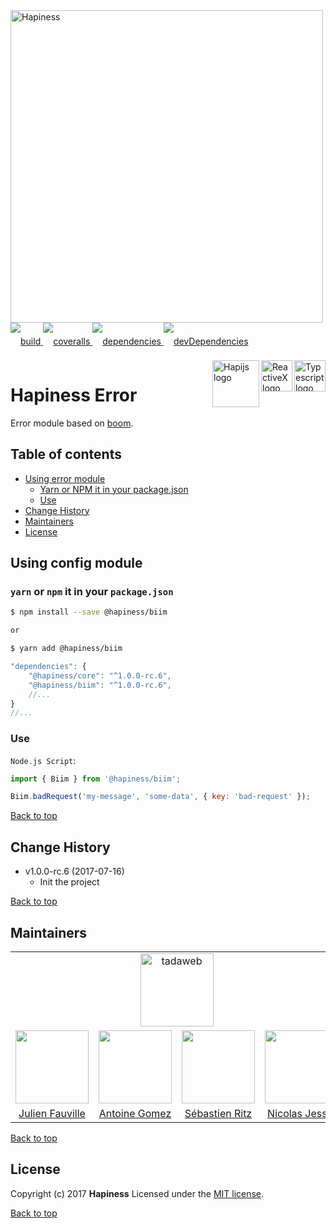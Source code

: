 <img src="http://bit.ly/2mxmKKI" width="500" alt="Hapiness" />

<div style="margin-bottom:20px;">
<div style="line-height:60px">
    <a href="https://travis-ci.org/hapinessjs/error.svg?branch=master">
        <img src="https://travis-ci.org/hapinessjs/error.svg?branch=master" alt="build" />
    </a>
    <a href="https://coveralls.io/github/hapinessjs/error?branch=master">
        <img src="https://coveralls.io/repos/github/hapinessjs/error/badge.svg?branch=master" alt="coveralls" />
    </a>
    <a href="https://david-dm.org/hapinessjs/error">
        <img src="https://david-dm.org/hapinessjs/error.svg" alt="dependencies" />
    </a>
    <a href="https://david-dm.org/hapinessjs/error?type=dev">
        <img src="https://david-dm.org/hapinessjs/error/dev-status.svg" alt="devDependencies" />
    </a>
</div>
<div>
    <a href="https://www.typescriptlang.org/docs/tutorial.html">
        <img src="https://cdn-images-1.medium.com/max/800/1*8lKzkDJVWuVbqumysxMRYw.png"
             align="right" alt="Typescript logo" width="50" height="50" style="border:none;" />
    </a>
    <a href="http://reactivex.io/rxjs">
        <img src="http://reactivex.io/assets/Rx_Logo_S.png"
             align="right" alt="ReactiveX logo" width="50" height="50" style="border:none;" />
    </a>
    <a href="http://hapijs.com">
        <img src="http://bit.ly/2lYPYPw"
             align="right" alt="Hapijs logo" width="75" style="border:none;" />
    </a>
</div>
</div>

# Hapiness Error

Error module based on [boom](https://github.com/hapijs/boom).

## Table of contents

* [Using error module](#using-config-module)
    * [Yarn or NPM it in your package.json](#yarn-or-npm-it-in-your-packagejson)
    * [Use](#use)
* [Change History](#change-history)
* [Maintainers](#maintainers)
* [License](#license)

## Using config module

### `yarn` or `npm` it in your `package.json`

```bash
$ npm install --save @hapiness/biim

or

$ yarn add @hapiness/biim
```

```javascript
"dependencies": {
    "@hapiness/core": "^1.0.0-rc.6",
    "@hapiness/biim": "^1.0.0-rc.6",
    //...
}
//...
```

### Use

`Node.js Script`:

```javascript
import { Biim } from '@hapiness/biim';

Biim.badRequest('my-message', 'some-data', { key: 'bad-request' });
```
    
[Back to top](#table-of-contents)

## Change History

* v1.0.0-rc.6 (2017-07-16)
    * Init the project
    
[Back to top](#table-of-contents)

## Maintainers

<table>
    <tr>
        <td colspan="4" align="center"><a href="https://www.tadaweb.com"><img src="https://tadaweb.com/images/tadaweb/logo.png" width="117" alt="tadaweb" /></a></td>
    </tr>
    <tr>
        <td align="center"><a href="https://github.com/Juneil"><img src="https://avatars3.githubusercontent.com/u/6546204?v=3&s=117" width="117"/></a></td>
        <td align="center"><a href="https://github.com/antoinegomez"><img src="https://avatars3.githubusercontent.com/u/997028?v=3&s=117" width="117"/></a></td>
        <td align="center"><a href="https://github.com/reptilbud"><img src="https://avatars3.githubusercontent.com/u/6841511?v=3&s=117" width="117"/></a></td>
        <td align="center"><a href="https://github.com/njl07"><img src="https://avatars3.githubusercontent.com/u/1673977?v=3&s=117" width="117"/></a></td>
    </tr>
    <tr>
        <td align="center"><a href="https://github.com/Juneil">Julien Fauville</a></td>
        <td align="center"><a href="https://github.com/antoinegomez">Antoine Gomez</a></td>
        <td align="center"><a href="https://github.com/reptilbud">Sébastien Ritz</a></td>
        <td align="center"><a href="https://github.com/njl07">Nicolas Jessel</a></td>
    </tr>
</table>

[Back to top](#table-of-contents)

## License

Copyright (c) 2017 **Hapiness** Licensed under the [MIT license](https://github.com/hapinessjs/error/blob/master/LICENSE.md).

[Back to top](#table-of-contents)